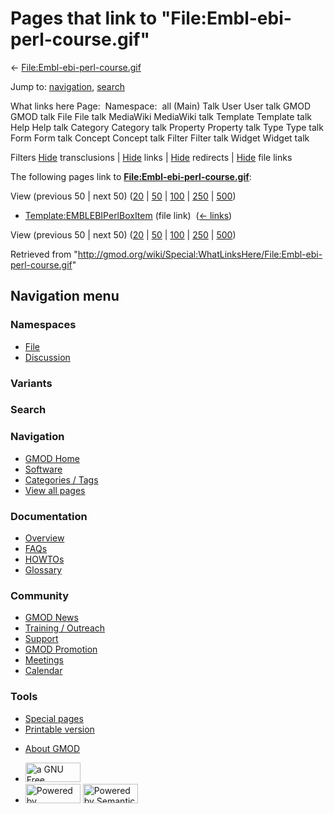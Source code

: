 <div id="mw-page-base" class="noprint">

</div>

<div id="mw-head-base" class="noprint">

</div>

<div id="content" class="mw-body" role="main">

<span id="top"></span>

<div id="mw-js-message" style="display:none;">

</div>



# <span dir="auto">Pages that link to "File:Embl-ebi-perl-course.gif"</span>

<div id="bodyContent">

<div id="contentSub">

←
[File:Embl-ebi-perl-course.gif](/wiki/File:Embl-ebi-perl-course.gif "File:Embl-ebi-perl-course.gif")

</div>

<div id="jump-to-nav" class="mw-jump">

Jump to: [navigation](#mw-navigation), [search](#p-search)

</div>

<div id="mw-content-text">

What links here Page:  Namespace:  all (Main) Talk User User talk GMOD
GMOD talk File File talk MediaWiki MediaWiki talk Template Template talk
Help Help talk Category Category talk Property Property talk Type Type
talk Form Form talk Concept Concept talk Filter Filter talk Widget
Widget talk

Filters
[Hide](/mediawiki/index.php?title=Special:WhatLinksHere/File:Embl-ebi-perl-course.gif&hidetrans=1 "Special:WhatLinksHere/File:Embl-ebi-perl-course.gif")
transclusions \|
[Hide](/mediawiki/index.php?title=Special:WhatLinksHere/File:Embl-ebi-perl-course.gif&hidelinks=1 "Special:WhatLinksHere/File:Embl-ebi-perl-course.gif")
links \|
[Hide](/mediawiki/index.php?title=Special:WhatLinksHere/File:Embl-ebi-perl-course.gif&hideredirs=1 "Special:WhatLinksHere/File:Embl-ebi-perl-course.gif")
redirects \|
[Hide](/mediawiki/index.php?title=Special:WhatLinksHere/File:Embl-ebi-perl-course.gif&hideimages=1 "Special:WhatLinksHere/File:Embl-ebi-perl-course.gif")
file links

The following pages link to
**[File:Embl-ebi-perl-course.gif](/wiki/File:Embl-ebi-perl-course.gif "File:Embl-ebi-perl-course.gif")**:

View (previous 50 \| next 50)
([20](/mediawiki/index.php?title=Special:WhatLinksHere/File:Embl-ebi-perl-course.gif&limit=20 "Special:WhatLinksHere/File:Embl-ebi-perl-course.gif")
\|
[50](/mediawiki/index.php?title=Special:WhatLinksHere/File:Embl-ebi-perl-course.gif&limit=50 "Special:WhatLinksHere/File:Embl-ebi-perl-course.gif")
\|
[100](/mediawiki/index.php?title=Special:WhatLinksHere/File:Embl-ebi-perl-course.gif&limit=100 "Special:WhatLinksHere/File:Embl-ebi-perl-course.gif")
\|
[250](/mediawiki/index.php?title=Special:WhatLinksHere/File:Embl-ebi-perl-course.gif&limit=250 "Special:WhatLinksHere/File:Embl-ebi-perl-course.gif")
\|
[500](/mediawiki/index.php?title=Special:WhatLinksHere/File:Embl-ebi-perl-course.gif&limit=500 "Special:WhatLinksHere/File:Embl-ebi-perl-course.gif"))

- [Template:EMBLEBIPerlBoxItem](/wiki/Template:EMBLEBIPerlBoxItem "Template:EMBLEBIPerlBoxItem")
  (file link) ‎ <span class="mw-whatlinkshere-tools">([←
  links](/mediawiki/index.php?title=Special:WhatLinksHere&target=Template%3AEMBLEBIPerlBoxItem "Special:WhatLinksHere"))</span>

View (previous 50 \| next 50)
([20](/mediawiki/index.php?title=Special:WhatLinksHere/File:Embl-ebi-perl-course.gif&limit=20 "Special:WhatLinksHere/File:Embl-ebi-perl-course.gif")
\|
[50](/mediawiki/index.php?title=Special:WhatLinksHere/File:Embl-ebi-perl-course.gif&limit=50 "Special:WhatLinksHere/File:Embl-ebi-perl-course.gif")
\|
[100](/mediawiki/index.php?title=Special:WhatLinksHere/File:Embl-ebi-perl-course.gif&limit=100 "Special:WhatLinksHere/File:Embl-ebi-perl-course.gif")
\|
[250](/mediawiki/index.php?title=Special:WhatLinksHere/File:Embl-ebi-perl-course.gif&limit=250 "Special:WhatLinksHere/File:Embl-ebi-perl-course.gif")
\|
[500](/mediawiki/index.php?title=Special:WhatLinksHere/File:Embl-ebi-perl-course.gif&limit=500 "Special:WhatLinksHere/File:Embl-ebi-perl-course.gif"))

</div>

<div class="printfooter">

Retrieved from
"<http://gmod.org/wiki/Special:WhatLinksHere/File:Embl-ebi-perl-course.gif>"

</div>

<div id="catlinks" class="catlinks catlinks-allhidden">

</div>

<div class="visualClear">

</div>

</div>

</div>

<div id="mw-navigation">

## Navigation menu

<div id="mw-head">



<div id="left-navigation">

<div id="p-namespaces" class="vectorTabs" role="navigation"
aria-labelledby="p-namespaces-label">

### Namespaces

- <span id="ca-nstab-image"><a href="/wiki/File:Embl-ebi-perl-course.gif" accesskey="c"
  title="View the file page [c]">File</a></span>
- <span id="ca-talk"><a
  href="/mediawiki/index.php?title=File_talk:Embl-ebi-perl-course.gif&amp;action=edit&amp;redlink=1"
  accesskey="t"
  title="Discussion about the content page [t]">Discussion</a></span>

</div>

<div id="p-variants" class="vectorMenu emptyPortlet" role="navigation"
aria-labelledby="p-variants-label">

### 

### Variants[](#)

<div class="menu">

</div>

</div>

</div>

<div id="right-navigation">





</div>

<div id="p-search" role="search">

### Search

<div id="simpleSearch">

</div>

</div>

</div>

</div>

<div id="mw-panel">

<div id="p-logo" role="banner">

<a href="/wiki/Main_Page"
style="background-image: url(http://gmod.org/images/GMOD-cogs.png);"
title="Visit the main page"></a>

</div>

<div id="p-Navigation" class="portal" role="navigation"
aria-labelledby="p-Navigation-label">

### Navigation

<div class="body">

- <span id="n-GMOD-Home">[GMOD Home](/wiki/Main_Page)</span>
- <span id="n-Software">[Software](/wiki/GMOD_Components)</span>
- <span id="n-Categories-.2F-Tags">[Categories /
  Tags](/wiki/Categories)</span>
- <span id="n-View-all-pages">[View all
  pages](/wiki/Special:AllPages)</span>

</div>

</div>

<div id="p-Documentation" class="portal" role="navigation"
aria-labelledby="p-Documentation-label">

### Documentation

<div class="body">

- <span id="n-Overview">[Overview](/wiki/Overview)</span>
- <span id="n-FAQs">[FAQs](/wiki/Category:FAQ)</span>
- <span id="n-HOWTOs">[HOWTOs](/wiki/Category:HOWTO)</span>
- <span id="n-Glossary">[Glossary](/wiki/Glossary)</span>

</div>

</div>

<div id="p-Community" class="portal" role="navigation"
aria-labelledby="p-Community-label">

### Community

<div class="body">

- <span id="n-GMOD-News">[GMOD News](/wiki/GMOD_News)</span>
- <span id="n-Training-.2F-Outreach">[Training /
  Outreach](/wiki/Training_and_Outreach)</span>
- <span id="n-Support">[Support](/wiki/Support)</span>
- <span id="n-GMOD-Promotion">[GMOD
  Promotion](/wiki/GMOD_Promotion)</span>
- <span id="n-Meetings">[Meetings](/wiki/Meetings)</span>
- <span id="n-Calendar">[Calendar](/wiki/Calendar)</span>

</div>

</div>

<div id="p-tb" class="portal" role="navigation"
aria-labelledby="p-tb-label">

### Tools

<div class="body">

- <span id="t-specialpages"><a href="/wiki/Special:SpecialPages" accesskey="q"
  title="A list of all special pages [q]">Special pages</a></span>
- <span id="t-print"><a
  href="/mediawiki/index.php?title=Special:WhatLinksHere/File:Embl-ebi-perl-course.gif&amp;printable=yes"
  rel="alternate" accesskey="p"
  title="Printable version of this page [p]">Printable version</a></span>

</div>

</div>

</div>

</div>

<div id="footer" role="contentinfo">

- <span id="footer-places-about">[About
  GMOD](/wiki/GMOD:About "GMOD:About")</span>

<!-- -->

- <span id="footer-copyrightico">[<img src="http://www.gnu.org/graphics/gfdl-logo-small.png" width="88"
  height="31" alt="a GNU Free Documentation License" />](http://www.gnu.org/licenses/fdl-1.3.html)</span>
- <span id="footer-poweredbyico">[<img src="/mediawiki/skins/common/images/poweredby_mediawiki_88x31.png"
  width="88" height="31" alt="Powered by MediaWiki" />](//www.mediawiki.org/)
  [<img
  src="/mediawiki/extensions/SemanticMediaWiki/includes/../resources/images/smw_button.png"
  width="88" height="31" alt="Powered by Semantic MediaWiki" />](https://www.semantic-mediawiki.org/wiki/Semantic_MediaWiki)</span>

<div style="clear:both">

</div>

</div>
